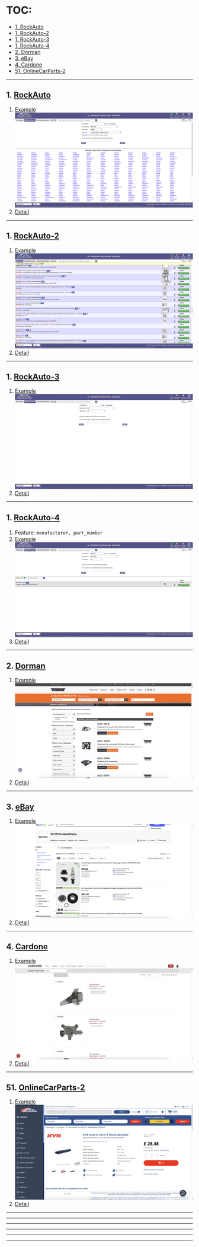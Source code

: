 # TOC:

- [1. RockAuto](#1-rockauto)
- [1. RockAuto-2](#1-rockauto-2)
- [1. RockAuto-3](#1-rockauto-3)
- [1. RockAuto-4](#1-rockauto-4)
- [2. Dorman](#2-dorman)
- [3. eBay](#3-ebay)
- [4. Cardone](#4-cardone)
- [51. OnlineCarParts-2](#51-onlinecarparts-2)

- - -

## 1. [RockAuto](https://www.rockauto.com/)

1. [Example](https://www.rockauto.com/en/parts/melling,timing+chain+&+component+kit,5756)<br />![alt pic.png](./pic/1/01.png)
2. [Detail](./code/1)

- - -

## 1. [RockAuto-2](https://www.rockauto.com/)

1. [Example](https://www.rockauto.com/en/catalog/MAZDA,2007,3,2.3L%20L4,1434568,Lennon,Lennon,5756)<br />![alt pic.png](./pic/1-2/05.png)
2. [Detail](./code/1-2)

- - -

## 1. [RockAuto-3](https://www.rockauto.com/)

1. [Example](https://www.rockauto.com/en/parts/3d,cargo+bag,1263)<br />![alt pic.png](./pic/1-3/01.png)
2. [Detail](./code/1-3)

- - -

## 1. [RockAuto-4](https://www.rockauto.com/en/parts/MELLING,30250S,Lennon,)

1. Feature: `manufacturer`、`part_number`
2. [Example](https://www.rockauto.com/en/parts/melling,timing+chain+&+component+kit,5756)<br />![alt pic.png](./pic/1-4/01.png)
3. [Detail](./code/1-4)

- - -

## 2. [Dorman](https://www.dormanproducts.com/)

1. [Example](https://www.dormanproducts.com/gsearch.aspx?type=keyword&origin=keyword&parttype=Radiator%2520Fan%2520Assembly&start=0&num=100)<br />![alt pic.png](./pic/2/01.png)
2. [Detail](./code/2)

- - -

## 3. [eBay](https://www.ebay.com/)

1. [Example](https://www.ebay.com/sch/i.html?_dkr=1&iconV2Request=true&_blrs=recall_filtering&_ssn=scitoo-autoparts&store_cat=0&store_name=cnbatteries&_oac=1&_nkw=ac+compressor&_stpos=91710&_fcid=1&_sop=15)<br />![alt pic.png](./pic/3/01.png)
2. [Detail](./code/3)

- - -

## 4. [Cardone](https://www.cardone.com/)

1. [Example](https://www.cardone.com/motors/wiper-and-washer/windshield-wiper-motor/?pageSize=96&sort=name&page=1)<br />![alt pic.png](./pic/4/01.png)
2. [Detail](./code/4)

- - -

## 51. [OnlineCarParts-2](https://www.onlinecarparts.co.uk/)

1. [Example](https://www.onlinecarparts.co.uk/kyb-828666.html)<br />![alt pic.png](./pic/51-2/02.1.png)
2. [Detail](./code/51-2)

- - -



- - -



- - -



- - -



- - -



- - -
